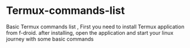 # Termux-commands-list
Basic Termux commands list , First you need to install Termux application from f-droid. after installing, open the application and start your linux journey with some basic commands
